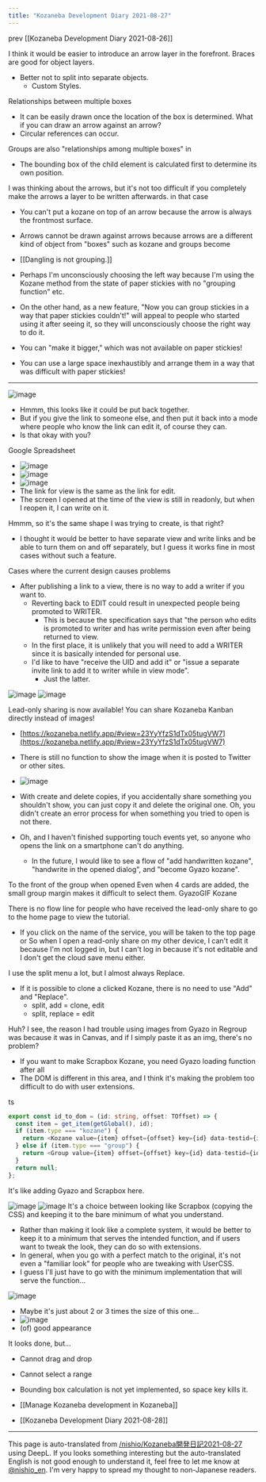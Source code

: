 ```yaml
---
title: "Kozaneba Development Diary 2021-08-27"
---
```


prev  [[Kozaneba Development Diary 2021-08-26]]

I think it would be easier to introduce an arrow layer in the forefront.
Braces are good for object layers.
- Better not to split into separate objects.
    - Custom Styles.

Relationships between multiple boxes
- It can be easily drawn once the location of the box is determined.
What if you can draw an arrow against an arrow?
- Circular references can occur.

Groups are also "relationships among multiple boxes" in
- The bounding box of the child element is calculated first to determine its own position.

I was thinking about the arrows, but it's not too difficult if you completely make the arrows a layer to be written afterwards.
in that case
- You can't put a kozane on top of an arrow because the arrow is always the frontmost surface.
- Arrows cannot be drawn against arrows because arrows are a different kind of object from "boxes" such as kozane and groups
become

- [[Dangling is not grouping.]]
- Perhaps I'm unconsciously choosing the left way because I'm using the Kozane method from the state of paper stickies with no "grouping function" etc.
- On the other hand, as a new feature, "Now you can group stickies in a way that paper stickies couldn't!" will appeal to people who started using it after seeing it, so they will unconsciously choose the right way to do it.
- You can "make it bigger," which was not available on paper stickies!
- You can use a large space inexhaustibly and arrange them in a way that was difficult with paper stickies!

---
![image](https://gyazo.com/872f3897132974239c3ad539a6a8df69/thumb/1000)
- Hmmm, this looks like it could be put back together.
- But if you give the link to someone else, and then put it back into a mode where people who know the link can edit it, of course they can.
- Is that okay with you?

Google Spreadsheet
- ![image](https://gyazo.com/329041b89912f417de2e5ddc1de21cff/thumb/1000)
- ![image](https://gyazo.com/5aadc03eb256d471606454a1f1488b34/thumb/1000)
- ![image](https://gyazo.com/492cf77957839cad1f61d9c9b36b56a4/thumb/1000)
- The link for view is the same as the link for edit.
- The screen I opened at the time of the view is still in readonly, but when I reopen it, I can write on it.

Hmmm, so it's the same shape I was trying to create, is that right?
- I thought it would be better to have separate view and write links and be able to turn them on and off separately, but I guess it works fine in most cases without such a feature.

Cases where the current design causes problems
- After publishing a link to a view, there is no way to add a writer if you want to.
    - Reverting back to EDIT could result in unexpected people being promoted to WRITER.
        - This is because the specification says that "the person who edits is promoted to writer and has write permission even after being returned to view.
    - In the first place, it is unlikely that you will need to add a WRITER since it is basically intended for personal use.
    - I'd like to have "receive the UID and add it" or "issue a separate invite link to add it to writer while in view mode".
        - Just the latter.

![image](https://gyazo.com/632a00c807872d619df58dbddc3164ab/thumb/1000)
![image](https://gyazo.com/aa259e8b528230a5a37dc1c60b9b85bd/thumb/1000)

Lead-only sharing is now available! You can share Kozaneba Kanban directly instead of images!
- [https://kozaneba.netlify.app/#view=23YyYfzS1dTx05tugVW7](https://kozaneba.netlify.app/#view=23YyYfzS1dTx05tugVW7)
- There is still no function to show the image when it is posted to Twitter or other sites.
- ![image](https://gyazo.com/8b4d5297c5a6632c22596fe5b0a2dc57/thumb/1000)

- With create and delete copies, if you accidentally share something you shouldn't show, you can just copy it and delete the original one. Oh, you didn't create an error process for when something you tried to open is not there.
- Oh, and I haven't finished supporting touch events yet, so anyone who opens the link on a smartphone can't do anything.
    - In the future, I would like to see a flow of "add handwritten kozane", "handwrite in the opened dialog", and "become Gyazo kozane".

To the front of the group when opened
Even when 4 cards are added, the small group margin makes it difficult to select them.
GyazoGIF Kozane

There is no flow line for people who have received the lead-only share to go to the home page to view the tutorial.
- If you click on the name of the service, you will be taken to the top page or
So when I open a read-only share on my other device, I can't edit it because I'm not logged in, but I can't log in because it's not editable and I don't get the cloud save menu either.

I use the split menu a lot, but I almost always Replace.
- If it is possible to clone a clicked Kozane, there is no need to use "Add" and "Replace".
    - split, add = clone, edit
    - split, replace = edit

Huh? I see, the reason I had trouble using images from Gyazo in Regroup was because it was in Canvas, and if I simply paste it as an img, there's no problem?
- If you want to make Scrapbox Kozane, you need Gyazo loading function after all
- The DOM is different in this area, and I think it's making the problem too difficult to do with user extensions.

ts

```typescript
export const id_to_dom = (id: string, offset: TOffset) => {
  const item = get_item(getGlobal(), id);
  if (item.type === "kozane") {
    return <Kozane value={item} offset={offset} key={id} data-testid={id} />;
  } else if (item.type === "group") {
    return <Group value={item} offset={offset} key={id} data-testid={id} />;
  }
  return null;
};
```

It's like adding Gyazo and Scrapbox here.

![image](https://gyazo.com/437c10a3d0bc8bdfce44f8d7ef52690a/thumb/1000)
![image](https://gyazo.com/31a31d26e323a6164445e587a148ac3d/thumb/1000)
It's a choice between looking like Scrapbox (copying the CSS) and keeping it to the bare minimum of what you understand.
- Rather than making it look like a complete system, it would be better to keep it to a minimum that serves the intended function, and if users want to tweak the look, they can do so with extensions.
- In general, when you go with a perfect match to the original, it's not even a "familiar look" for people who are tweaking with UserCSS.
- I guess I'll just have to go with the minimum implementation that will serve the function...

![image](https://gyazo.com/9de8d92b2785201afdb555801d147cb2/thumb/1000)
- Maybe it's just about 2 or 3 times the size of this one...
- ![image](https://gyazo.com/8d12f6d2292a06af6804b97fddca28d7/thumb/1000)
- (of) good appearance

It looks done, but...
- Cannot drag and drop
- Cannot select a range
- Bounding box calculation is not yet implemented, so space key kills it.

- [[Manage Kozaneba development in Kozaneba]]

- [[Kozaneba Development Diary 2021-08-28]]
---
This page is auto-translated from [/nishio/Kozaneba開発日記2021-08-27](https://scrapbox.io/nishio/Kozaneba開発日記2021-08-27) using DeepL. If you looks something interesting but the auto-translated English is not good enough to understand it, feel free to let me know at [@nishio_en](https://twitter.com/nishio_en). I'm very happy to spread my thought to non-Japanese readers.